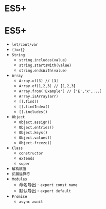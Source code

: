 # ES5+

# ES5+

- `let/cont/var`
- `()=>{}`
- `String`
    - `string.includes(value)`
    - `string.startsWith(value)`
    - `string.endsWith(value)`
- `Array`
    - `Array.of(3) // [3]`
    - `Array.of(1,2,3) // [1,2,3]`
    - `Array.from('Example') // ['E','x',...]`
    - `Array.isArray(arr)`
    - `[].find()`
    - `[].findIndex()`
    - `[].includes()`
- `Object`
    - `Object.assign()`
    - `Object.entries()`
    - `Object.keys()`
    - `Object.values()`
    - `Object.freeze()`
- `Class`
    - `constructor`
    - `extends`
    - `super`
- `解构赋值`
- `拓展运算符`
- `Modules`
    - 命名导出 - `export const name`
    - 默认导出 - `export default`
- `Promise`
    - `async await`